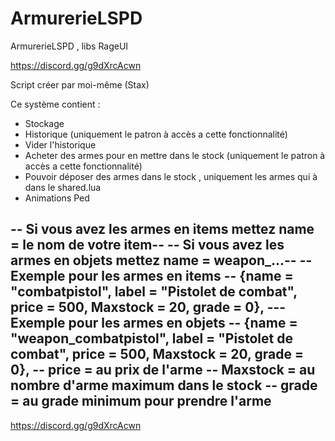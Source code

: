 # ArmurerieLSPD

ArmurerieLSPD , libs RageUI

https://discord.gg/g9dXrcAcwn

Script créer par moi-même (Stax)


Ce système contient : 
  - Stockage 
  - Historique (uniquement le patron à accès a cette fonctionnalité)
  - Vider l'historique 
  - Acheter des armes pour en mettre dans le stock (uniquement le patron à accès a cette fonctionnalité)
  - Pouvoir déposer des armes dans le stock , uniquement les armes qui à dans le shared.lua 
  - Animations Ped

-- Si vous avez les armes en items mettez name = le nom de votre item--
-- Si vous avez les armes en objets mettez name = weapon_...-- 
-- Exemple pour les armes en items -- 
{name = "combatpistol", label = "Pistolet de combat", price = 500, Maxstock = 20, grade = 0},
--- Exemple pour les armes en objets --
{name = "weapon_combatpistol", label = "Pistolet de combat", price = 500, Maxstock = 20, grade = 0},
-- price = au prix de l'arme 
-- Maxstock = au nombre d'arme maximum dans le stock
-- grade = au grade minimum pour prendre l'arme
-----

https://discord.gg/g9dXrcAcwn 
